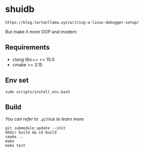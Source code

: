 # shuidb
 `https://blog.tartanllama.xyz/writing-a-linux-debugger-setup/`

But make it more OOP and modern

## Requirements
- clang libc++ >= 15.0
- cmake >= 3.15

## Env set
`sudo scripts/install_env.bash`

## Build
*You can refer to `.github` to learn more*
```
git submodule update --init
mkdir build && cd build
cmake ..
make
make test
```
